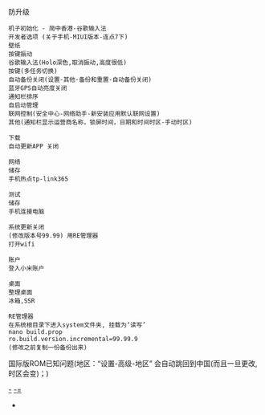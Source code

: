 
防升级
```
机子初始化 - 简中香港-谷歌输入法
开发者选项 (关于手机-MIUI版本-连点7下)
壁纸
按键振动
谷歌输入法(Holo深色,取消振动,高度很低)
按键(多任务切换)
自动备份关闭(设置-其他-备份和重置-自动备份关闭)
蓝牙GPS自动亮度关闭
通知栏排序
自启动管理
联网控制(安全中心-网络助手-新安装应用默认联网设置)
其他(通知栏显示运营商名称，锁屏时间，日期和时间时区-手动时区)

下载
自动更新APP 关闭

网络
储存
手机热点tp-link365

测试
储存
手机连接电脑

系统更新关闭
(修改版本号99.99) 用RE管理器
打开wifi

账户
登入小米账户

桌面
整理桌面
冰箱,SSR
```

```
RE管理器
在系统根目录下进入system文件夹, 挂载为‘读写’
nano build.prop
ro.build.version.incremental=99.99.9
(修改之前复制一份备份出来)
```

国际版ROM已知问题(地区：“设置-高级-地区” 会自动跳回到中国(而且一旦更改,时区会变)；)



[-](https://github.com/7900ms/00nottheater_deserted/blob/master/book/musicgadgetapproacha/android-mac-connection.md)
[-](http://ju.outofmemory.cn/entry/274743#防升级用改build.prod)[=](http://www.miui.com/thread-6378531-2-1.html#防升级)

-
